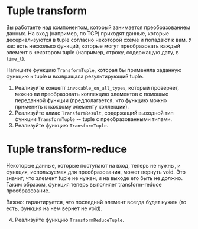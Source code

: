 # Tuple transform

Вы работаете над компонентом, который занимается преобразованием данных. На вход (например, по TCP) приходят данные,
которые десериализуются в tuple согласно некоторой схеме и попадают к вам.
У вас есть несколько функций, которые могут преобразовать каждый элемент в некотором tuple (например,
строку, содержащую дату, в `time_t`).

Напишите функцию `TransformTuple`, которая бы применяла заданную функцию к tuple и возвращала результирующий tuple.

1. Реализуйте концепт `invocable_on_all_types`, который проверяет, можно ли преобразовать коллекцию элементов с 
помощью переданной функции (предполагается, что функцию можно применить к каждому элементу коллекции).
2. Реализуйте алиас `TransformResult`, содержащий выходной тип функции `TransformTuple` -- tuple с преобразованными
типами.
3. Реализуйте функцию `TransformTuple`.

# Tuple transform-reduce

Некоторые данные, которые поступают на вход, теперь не нужны, и функция, используемая для преобразования, может
вернуть void. Это значит, что элемент tuple не нужен, и на выходе его быть не должно. Таким образом, функция теперь
выполняет transform-reduce преобразование.

Важно: гарантируется, что последний элемент всегда будет нужен (то есть, функция на нем вернет не void).

4. Реализуйте функцию `TransformReduceTuple`.
